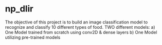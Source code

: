 # np_dlir
The objective of this project is to build an image classification model to recognize and classify 10 different types of food.  TWO different models: a) One Model trained from scratch using conv2D &amp; dense layers b) One Model utilizing pre-trained models
